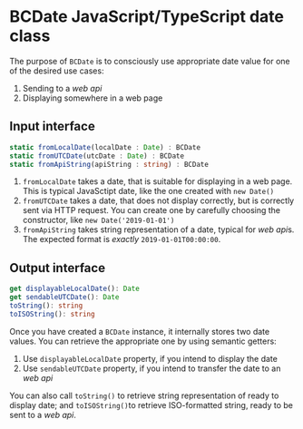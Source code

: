 # BCDate JavaScript/TypeScript date class
The purpose of `BCDate` is to consciously use appropriate date value for one of the desired use cases:
1. Sending to a *web api*
2. Displaying somewhere in a web page

## Input interface

```typescript
static fromLocalDate(localDate : Date) : BCDate
static fromUTCDate(utcDate : Date) : BCDate 
static fromApiString(apiString : string) : BCDate 
```

1. `fromLocalDate` takes a date, that is suitable for displaying in a web page. This is typical JavaSctipt date, like the one created with `new Date()`
2. `fromUTCDate` takes a date, that does not display correctly, but is correctly sent via HTTP request. You can create one by carefully choosing the constructor, like `new Date('2019-01-01')`
3. `fromApiString` takes string representation of a date, typical for *web api*s. The expected format is *exactly* `2019-01-01T00:00:00`. 

## Output interface 

```typescript
get displayableLocalDate(): Date
get sendableUTCDate(): Date
toString(): string
toISOString(): string
```

Once you have created a `BCDate` instance, it internally stores two date values. You can retrieve the appropriate one by using semantic getters: 
1. Use `displayableLocalDate` property, if you intend to display the date
2. Use `sendableUTCDate` property, if you intend to transfer the date to an *web api*

You can also call `toString()` to retrieve string representation of ready to display date; and `toISOString()`to retrieve ISO-formatted string, ready to be sent to a *web api*.
